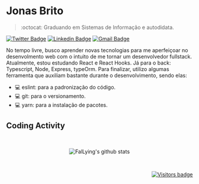 
# Jonas Brito

> :octocat: Graduando em Sistemas de Informação e autodidata.

[![Twitter Badge](https://img.shields.io/badge/-@jonasxplore-blue?style=flat-square&labelColor=blue&logo=twitter&logoColor=white&link=https://twitter.com/jonasxplore)](https://twitter.com/jonasxplore)
[![Linkedin Badge](https://img.shields.io/badge/-Jonas_Brito-blue?style=flat-square&logo=Linkedin&logoColor=white&link=https://www.linkedin.com/in/fallying/)](https://www.linkedin.com/in/fallying/)
[![Gmail Badge](https://img.shields.io/badge/-jonasexplore@gmail.com-blue?style=flat-square&logo=Gmail&logoColor=white&link=mailto:jonasexplore@gmail.com)](mailto:jonasexplore@gmail.com)

No tempo livre, busco aprender novas tecnologias para me aperfeiçoar no desenvolmento web com o intuito de me tornar um desenvolvedor fullstack. Atualmente, estou estudando React e React Hooks. Já para o back: Typescript, Node, Express, typeOrm. Para finalizar, utilizo algumas ferramenta que auxiliam bastante durante o desenvolvimento, sendo elas:
* :computer: eslint: para a padronização do código.
* :computer: git: para o versionamento.
* :computer: yarn: para a instalação de pacotes.

## Coding Activity

<br/>

<p align="center">
  <img src="https://github-readme-stats.vercel.app/api?username=FalLying&show_icons=true&theme=dracula" alt="FalLying's github stats" />
</p>

<br/>

<p align="right">
  <a href="https://badges.pufler.dev">
      <img src="https://badges.pufler.dev/visits/fallying/fallying" alt="Visitors badge" />
   </a>
</p>
